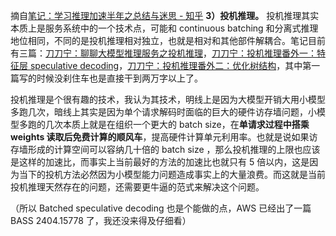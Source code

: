 摘自[笔记：学习推理加速半年之总结与迷思 - 知乎](https://zhuanlan.zhihu.com/p/704938096)
**3）投机推理。** 投机推理其实本质上是服务系统中的一个技术点，可能和 continuous batching 和分离式推理地位相同，不同的是投机推理相对独立，也就是相对和其他部件解耦合。笔记目前有三篇：[刀刀宁：聊聊大模型推理服务之投机推理](https://zhuanlan.zhihu.com/p/699166575)，[刀刀宁：投机推理番外一：特征层 speculative decoding](https://zhuanlan.zhihu.com/p/704755926)，[刀刀宁：投机推理番外二：优化树结构](https://zhuanlan.zhihu.com/p/707596864)，其中第一篇写的时候没刹住车也是直接干到两万字以上了。

投机推理是个很有趣的技术，我认为其技术，明线上是因为大模型开销大用小模型多跑几次，暗线上其实是因为单个请求解码时面临的巨大的硬件访存墙问题，小模型多跑的几次本质上就是在组织一个更大的 batch size，在**单请求过程中搭乘 weights 读取后免费计算的顺风车**，提高硬件计算单元利用率。也就是说如果访存墙形成的计算空间可以容纳几十倍的 batch size ，那么投机推理的上限也应该是这样的加速比，而事实上当前最好的方法的加速比也就只有 5 倍以内，这是因为当下的投机方法必然因为小模型能力问题造成事实上的大量浪费。而这就是当前投机推理天然存在的问题，还需要更牛逼的范式来解决这个问题。

（所以 Batched speculative decoding 也是个能做的点，AWS 已经出了一篇 BASS 2404.15778 了，我还没来得及仔细看）